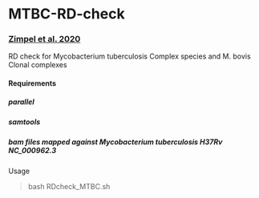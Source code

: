# MTBC-RD-check
### [Zimpel et al. 2020](https://www.ncbi.nlm.nih.gov/pmc/articles/PMC7232559/)
RD check for Mycobacterium tuberculosis Complex species and M. bovis Clonal complexes


#### Requirements

##### parallel
##### samtools 
##### bam files mapped against Mycobacterium tuberculosis H37Rv NC_000962.3

Usage 
> bash RDcheck_MTBC.sh

